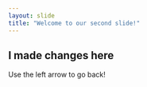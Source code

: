 ```yaml
---
layout: slide
title: "Welcome to our second slide!"
---
```

## I made changes here ##
Use the left arrow to go back!
